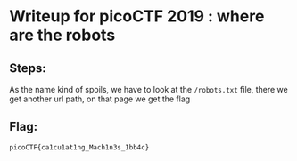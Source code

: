 # Writeup for picoCTF 2019 : where are the robots
## Steps:
As the name kind of spoils, we have to look at the `/robots.txt` file, there we get another url path, on that page we get the flag

## Flag:
```picoCTF{ca1cu1at1ng_Mach1n3s_1bb4c} ```
